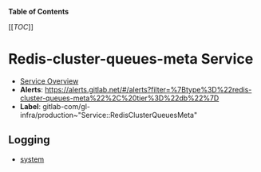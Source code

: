 <!-- MARKER: do not edit this section directly. Edit services/service-catalog.yml then run scripts/generate-docs -->

**Table of Contents**

[[_TOC_]]

# Redis-cluster-queues-meta Service

* [Service Overview](https://dashboards.gitlab.net/d/redis-cluster-queues-meta-main/redis-cluster-queues-meta-overview)
* **Alerts**: <https://alerts.gitlab.net/#/alerts?filter=%7Btype%3D%22redis-cluster-queues-meta%22%2C%20tier%3D%22db%22%7D>
* **Label**: gitlab-com/gl-infra/production~"Service::RedisClusterQueuesMeta"

## Logging

* [system]()

<!-- END_MARKER -->

<!-- ## Summary -->

<!-- ## Architecture -->

<!-- ## Performance -->

<!-- ## Scalability -->

<!-- ## Availability -->

<!-- ## Durability -->

<!-- ## Security/Compliance -->

<!-- ## Monitoring/Alerting -->

<!-- ## Links to further Documentation -->
